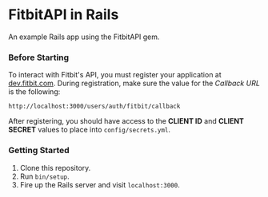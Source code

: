 # FitbitAPI in Rails

An example Rails app using the FitbitAPI gem.

### Before Starting

To interact with Fitbit's API, you must register your application at [dev.fitbit.com](https://dev.fitbit.com/apps). During registration, make sure the value for the *Callback URL* is the following:

    http://localhost:3000/users/auth/fitbit/callback

After registering, you should have access to the **CLIENT ID** and **CLIENT SECRET** values to place into `config/secrets.yml`.

### Getting Started

1. Clone this repository.
2. Run `bin/setup`.
3. Fire up the Rails server and visit `localhost:3000`.
